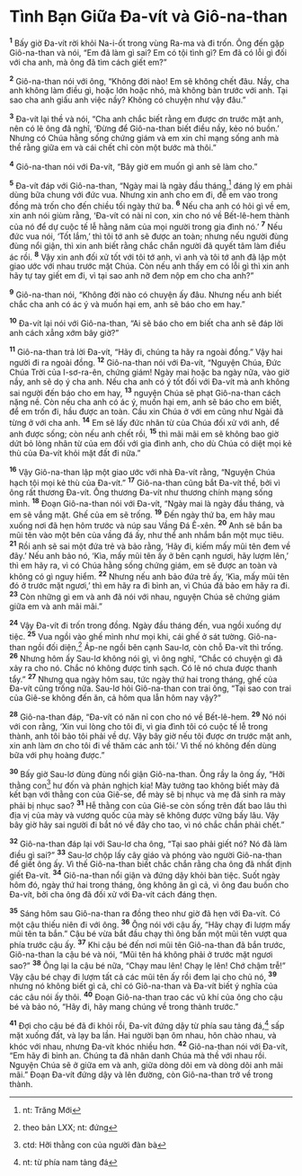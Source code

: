 # Tình Bạn Giữa Ða-vít và Giô-na-than
<sup><b>1</b></sup> Bấy giờ Ða-vít rời khỏi Na-i-ốt trong vùng Ra-ma và đi trốn. Ông đến gặp Giô-na-than và nói, “Em đã làm gì sai? Em có tội tình gì? Em đã có lỗi gì đối với cha anh, mà ông đã tìm cách giết em?”

<sup><b>2</b></sup> Giô-na-than nói với ông, “Không đời nào! Em sẽ không chết đâu. Nầy, cha anh không làm điều gì, hoặc lớn hoặc nhỏ, mà không bàn trước với anh. Tại sao cha anh giấu anh việc nầy? Không có chuyện như vậy đâu.”

<sup><b>3</b></sup> Ða-vít lại thề và nói, “Cha anh chắc biết rằng em được ơn trước mặt anh, nên có lẽ ông đã nghĩ, ‘Ðừng để Giô-na-than biết điều nầy, kẻo nó buồn.’ Nhưng có Chúa hằng sống chứng giám và em xin chỉ mạng sống anh mà thề rằng giữa em và cái chết chỉ còn một bước mà thôi.”

<sup><b>4</b></sup> Giô-na-than nói với Ða-vít, “Bây giờ em muốn gì anh sẽ làm cho.”

<sup><b>5</b></sup> Ða-vít đáp với Giô-na-than, “Ngày mai là ngày đầu tháng,[^1] đáng lý em phải dùng bữa chung với đức vua. Nhưng xin anh cho em đi, để em vào trong đồng mà trốn cho đến chiều tối ngày thứ ba. <sup><b>6</b></sup> Nếu cha anh có hỏi gì về em, xin anh nói giùm rằng, ‘Ða-vít có nài nỉ con, xin cho nó về Bết-lê-hem thành của nó để dự cuộc tế lễ hằng năm của mọi người trong gia đình nó.’ <sup><b>7</b></sup> Nếu đức vua nói, ‘Tốt lắm,’ thì tôi tớ anh sẽ được an toàn; nhưng nếu người đùng đùng nổi giận, thì xin anh biết rằng chắc chắn người đã quyết tâm làm điều ác rồi. <sup><b>8</b></sup> Vậy xin anh đối xử tốt với tôi tớ anh, vì anh và tôi tớ anh đã lập một giao ước với nhau trước mặt Chúa. Còn nếu anh thấy em có lỗi gì thì xin anh hãy tự tay giết em đi, vì tại sao anh nỡ đem nộp em cho cha anh?”

<sup><b>9</b></sup> Giô-na-than nói, “Không đời nào có chuyện ấy đâu. Nhưng nếu anh biết chắc cha anh có ác ý và muốn hại em, anh sẽ báo cho em hay.”

<sup><b>10</b></sup> Ða-vít lại nói với Giô-na-than, “Ai sẽ báo cho em biết cha anh sẽ đáp lời anh cách xẳng xớm bây giờ?”

<sup><b>11</b></sup> Giô-na-than trả lời Ða-vít, “Hãy đi, chúng ta hãy ra ngoài đồng.” Vậy hai người đi ra ngoài đồng. <sup><b>12</b></sup> Giô-na-than nói với Ða-vít, “Nguyện Chúa, Ðức Chúa Trời của I-sơ-ra-ên, chứng giám! Ngày mai hoặc ba ngày nữa, vào giờ nầy, anh sẽ dọ ý cha anh. Nếu cha anh có ý tốt đối với Ða-vít mà anh không sai người đến báo cho em hay, <sup><b>13</b></sup> nguyện Chúa sẽ phạt Giô-na-than cách nặng nề. Còn nếu cha anh có ác ý, muốn hại em, anh sẽ báo cho em biết, để em trốn đi, hầu được an toàn. Cầu xin Chúa ở với em cũng như Ngài đã từng ở với cha anh. <sup><b>14</b></sup> Em sẽ lấy đức nhân từ của Chúa đối xử với anh, để anh được sống; còn nếu anh chết rồi, <sup><b>15</b></sup> thì mãi mãi em sẽ không bao giờ dứt bỏ lòng nhân từ của em đối với gia đình anh, cho dù Chúa có diệt mọi kẻ thù của Ða-vít khỏi mặt đất đi nữa.”

<sup><b>16</b></sup> Vậy Giô-na-than lập một giao ước với nhà Ða-vít rằng, “Nguyện Chúa hạch tội mọi kẻ thù của Ða-vít.” <sup><b>17</b></sup> Giô-na-than cũng bắt Ða-vít thề, bởi vì ông rất thương Ða-vít. Ông thương Ða-vít như thương chính mạng sống mình. <sup><b>18</b></sup> Ðoạn Giô-na-than nói với Ða-vít, “Ngày mai là ngày đầu tháng, và em sẽ vắng mặt. Ghế của em sẽ trống. <sup><b>19</b></sup> Ðến ngày thứ ba, em hãy mau xuống nơi đã hẹn hôm trước và núp sau Vầng Ðá Ê-xên. <sup><b>20</b></sup> Anh sẽ bắn ba mũi tên vào một bên của vầng đá ấy, như thể anh nhắm bắn một mục tiêu. <sup><b>21</b></sup> Rồi anh sẽ sai một đứa trẻ và bảo rằng, ‘Hãy đi, kiếm mấy mũi tên đem về đây.’ Nếu anh bảo nó, ‘Kìa, mấy mũi tên ấy ở bên cạnh ngươi, hãy lượm lên,’ thì em hãy ra, vì có Chúa hằng sống chứng giám, em sẽ được an toàn và không có gì nguy hiểm. <sup><b>22</b></sup> Nhưng nếu anh bảo đứa trẻ ấy, ‘Kìa, mấy mũi tên đó ở trước mặt ngươi,’ thì em hãy ra đi bình an, vì Chúa đã bảo em hãy ra đi. <sup><b>23</b></sup> Còn những gì em và anh đã nói với nhau, nguyện Chúa sẽ chứng giám giữa em và anh mãi mãi.”

<sup><b>24</b></sup> Vậy Ða-vít đi trốn trong đồng. Ngày đầu tháng đến, vua ngồi xuống dự tiệc. <sup><b>25</b></sup> Vua ngồi vào ghế mình như mọi khi, cái ghế ở sát tường. Giô-na-than ngồi đối diện,[^2] Áp-ne ngồi bên cạnh Sau-lơ, còn chỗ Ða-vít thì trống. <sup><b>26</b></sup> Nhưng hôm ấy Sau-lơ không nói gì, vì ông nghĩ, “Chắc có chuyện gì đã xảy ra cho nó. Chắc nó không được tinh sạch. Có lẽ nó chưa được thanh tẩy.” <sup><b>27</b></sup> Nhưng qua ngày hôm sau, tức ngày thứ hai trong tháng, ghế của Ða-vít cũng trống nữa. Sau-lơ hỏi Giô-na-than con trai ông, “Tại sao con trai của Giê-se không đến ăn, cả hôm qua lẫn hôm nay vậy?”

<sup><b>28</b></sup> Giô-na-than đáp, “Ða-vít có năn nỉ con cho nó về Bết-lê-hem. <sup><b>29</b></sup> Nó nói với con rằng, ‘Xin vui lòng cho tôi đi, vì gia đình tôi có cuộc tế lễ trong thành, anh tôi bảo tôi phải về dự. Vậy bây giờ nếu tôi được ơn trước mặt anh, xin anh làm ơn cho tôi đi về thăm các anh tôi.’ Vì thế nó không đến dùng bữa với phụ hoàng được.”

<sup><b>30</b></sup> Bấy giờ Sau-lơ đùng đùng nổi giận Giô-na-than. Ông rầy la ông ấy, “Hỡi thằng con[^3] hư đốn và phản nghịch kia! Mày tưởng tao không biết mày đã kết bạn với thằng con của Giê-se, để mày sẽ bị nhục và mẹ đã sinh ra mày phải bị nhục sao? <sup><b>31</b></sup> Hễ thằng con của Giê-se còn sống trên đất bao lâu thì địa vị của mày và vương quốc của mày sẽ không được vững bấy lâu. Vậy bây giờ hãy sai người đi bắt nó về đây cho tao, vì nó chắc chắn phải chết.”

<sup><b>32</b></sup> Giô-na-than đáp lại với Sau-lơ cha ông, “Tại sao phải giết nó? Nó đã làm điều gì sai?” <sup><b>33</b></sup> Sau-lơ chộp lấy cây giáo và phóng vào người Giô-na-than để giết ông ấy. Vì thế Giô-na-than biết chắc chắn rằng cha ông đã nhất định giết Ða-vít. <sup><b>34</b></sup> Giô-na-than nổi giận và đứng dậy khỏi bàn tiệc. Suốt ngày hôm đó, ngày thứ hai trong tháng, ông không ăn gì cả, vì ông đau buồn cho Ða-vít, bởi cha ông đã đối xử với Ða-vít cách đáng thẹn.

<sup><b>35</b></sup> Sáng hôm sau Giô-na-than ra đồng theo như giờ đã hẹn với Ða-vít. Có một cậu thiếu niên đi với ông. <sup><b>36</b></sup> Ông nói với cậu ấy, “Hãy chạy đi lượm mấy mũi tên ta bắn.” Cậu bé vừa bắt đầu chạy thì ông bắn một mũi tên vượt qua phía trước cậu ấy. <sup><b>37</b></sup> Khi cậu bé đến nơi mũi tên Giô-na-than đã bắn trước, Giô-na-than la cậu bé và nói, “Mũi tên há không phải ở trước mặt ngươi sao?” <sup><b>38</b></sup> Ông lại la cậu bé nữa, “Chạy mau lên! Chạy lẹ lên! Chớ chậm trễ!” Vậy cậu bé chạy đi lượm tất cả các mũi tên ấy rồi đem lại cho chủ nó, <sup><b>39</b></sup> nhưng nó không biết gì cả, chỉ có Giô-na-than và Ða-vít biết ý nghĩa của các câu nói ấy thôi. <sup><b>40</b></sup> Ðoạn Giô-na-than trao các vũ khí của ông cho cậu bé và bảo nó, “Hãy đi, hãy mang chúng về trong thành trước.”

<sup><b>41</b></sup> Ðợi cho cậu bé đã đi khỏi rồi, Ða-vít đứng dậy từ phía sau tảng đá,[^4] sấp mặt xuống đất, và lạy ba lần. Hai người bạn ôm nhau, hôn chào nhau, và khóc với nhau, nhưng Ða-vít khóc nhiều hơn. <sup><b>42</b></sup> Giô-na-than nói với Ða-vít, “Em hãy đi bình an. Chúng ta đã nhân danh Chúa mà thề với nhau rồi. Nguyện Chúa sẽ ở giữa em và anh, giữa dòng dõi em và dòng dõi anh mãi mãi.” Ðoạn Ða-vít đứng dậy và lên đường, còn Giô-na-than trở về trong thành.

[^1]: nt: Trăng Mới
[^2]: theo bản LXX; nt: đứng
[^3]: ctd: Hỡi thằng con của người đàn bà
[^4]: nt: từ phía nam tảng đá